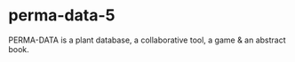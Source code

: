 # perma-data-5
PERMA-DATA is a plant database, a collaborative tool, a game &amp; an abstract book.
